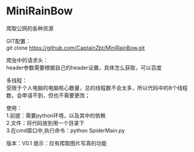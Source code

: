 # MiniRainBow  
爬取公网的各种资源  

GIT配置：  
git clone https://github.com/CaptainZbt/MiniRainBow.git

爬虫中的请求头：  
header参数需要根据自己的header设置，具体怎么获取，可以百度  

多线程：  
受限于个人电脑的电脑核心数量，总的线程数不会太多，所以代码中的8个线程数，会申请不到，但也不需要更改； 

使用：  
1.前提：需要python环境，以及其中的依赖  
2.文件：将代码放到用一个目录下  
3.在cmd窗口中,执行命令：python SpiderMain.py   

版本：V0.1
提示：仅有爬取图片写真的功能
